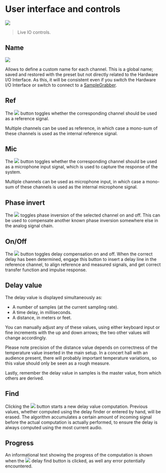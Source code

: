 # User interface and controls
![](https://media.githubusercontent.com/media/FLUX-SE/doc_images/main/Analyzer/LiveIO/Main2.png)

> Live IO controls.

## Name
![](https://media.githubusercontent.com/media/FLUX-SE/doc_images/main/Analyzer/LiveIO/Name.png)

Allows to define a custom name for each channel. 
This is a global name; saved and restored with the preset but not directly related to the Hardware I/O Interface. 
As this, it will be consistent even if you switch the Hardware I/O Interface or switch to connect to a [SampleGrabber](01_Initial_Setup_01_SampleGrabber_01_Principe_of_operation.md).

## Ref
The ![](https://media.githubusercontent.com/media/FLUX-SE/doc_images/main/Analyzer/Generic/Reference.png) button toggles whether the corresponding channel should be used as a reference signal.

Multiple channels can be used as reference, in which case a mono-sum of these channels is used as the internal reference signal.

## Mic
The ![](https://media.githubusercontent.com/media/FLUX-SE/doc_images/main/Analyzer/Generic/Mic.png) button toggles whether the corresponding channel should be used as a microphone input signal, which is used to capture the response of the system.

Multiple channels can be used as microphone input, in which case a mono-sum of these channels is used as the internal microphone signal.

## Phase invert
The ![](https://media.githubusercontent.com/media/FLUX-SE/doc_images/main/Analyzer/Generic/InvPhase.png) toggles
phase inversion of the selected channel on and off. 
This can be used to compensate another known phase inversion somewhere else in the analog signal chain.

## On/Off
The  ![](https://media.githubusercontent.com/media/FLUX-SE/doc_images/main/Analyzer/Generic/On.png) button
toggles delay compensation on and off. 
When the correct delay has been determined, engage this button to insert a delay line in the reference channel, to align reference and measured signals, and get correct transfer function and impulse response.

## Delay value
The delay value is displayed simultaneously as:

* A number of samples (at the current sampling rate).
* A time delay, in milliseconds.
* A distance, in meters or feet.

You can manually adjust any of these values, using either keyboard input or fine increments with the up and down arrows; the two other values will change accordingly.

Please note precision of the distance value depends on correctness of the temperature value inserted in the main setup. 
In a concert hall with an audience present, there will probably important temperature variations, so this value should only be seen as a rough measure.

Lastly, remember the delay value in samples is the master value, from which others are derived.

## Find
Clicking the 
![](https://media.githubusercontent.com/media/FLUX-SE/doc_images/main/Analyzer/Generic/Find.png) button starts a new delay value computation. Previous values, whether computed using the delay finder or entered by hand, will be erased. 
The algorithm accumulates a certain amount of incoming signal before the actual computation is actually performed, to ensure the delay is always computed using the most current audio.

## Progress
An informational text showing the progress of the computation is shown when the ![](https://media.githubusercontent.com/media/FLUX-SE/doc_images/main/Analyzer/Generic/Find.png) delay find button is clicked, as well any error potentially encountered.
